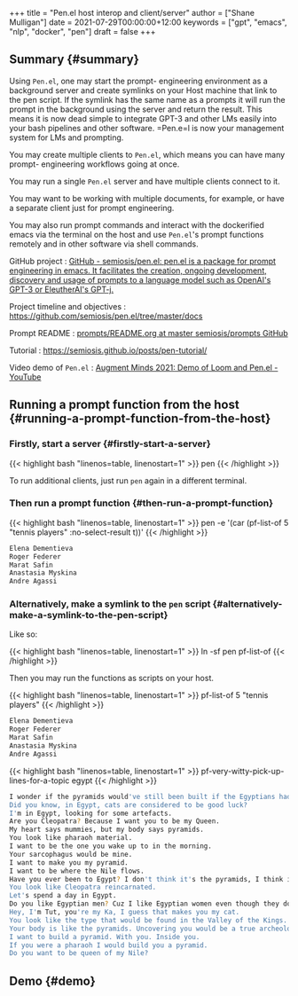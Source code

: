 +++
title = "Pen.el host interop and client/server"
author = ["Shane Mulligan"]
date = 2021-07-29T00:00:00+12:00
keywords = ["gpt", "emacs", "nlp", "docker", "pen"]
draft = false
+++

## Summary {#summary}

Using `Pen.el`, one may start the prompt-
engineering environment as a background server
and create symlinks on your Host machine that
link to the pen script. If the symlink has the
same name as a prompts it will run the prompt
in the background using the server and return
the result. This means it is now dead simple
to integrate GPT-3 and other LMs easily into
your bash pipelines and other software. =Pen.e=l
is now your management system for LMs and
prompting.

You may create multiple clients to `Pen.el`,
which means you can have many prompt-
engineering workflows going at once.

You may run a single `Pen.el` server and have
multiple clients connect to it.

You may want to be working with multiple
documents, for example, or have a separate
client just for prompt engineering.

You may also run prompt commands and interact
with the dockerified emacs via the terminal on
the host and use `Pen.el`'s prompt functions
remotely and in other software via shell
commands.

GitHub project
: [GitHub - semiosis/pen.el: pen.el is a package for prompt engineering in emacs. It facilitates the creation, ongoing development, discovery and usage of prompts to a language model such as OpenAI's GPT-3 or EleutherAI's GPT-j.](https://github.com/semiosis/pen.el/)


Project timeline and objectives
: <https://github.com/semiosis/pen.el/tree/master/docs>


Prompt README
: [prompts/README.org at master  semiosis/prompts  GitHub](http://github.com/semiosis/prompts/blob/master/README.org)


Tutorial
: <https://semiosis.github.io/posts/pen-tutorial/>


Video demo of `Pen.el` : [Augment Minds 2021: Demo of Loom and Pen.el - YouTube](https://www.youtube.com/watch?v=J9BnZjWV1jw)


## Running a prompt function from the host {#running-a-prompt-function-from-the-host}


### Firstly, start a server {#firstly-start-a-server}

{{< highlight bash "linenos=table, linenostart=1" >}}
pen
{{< /highlight >}}

To run additional clients, just run `pen`
again in a different terminal.


### Then run a prompt function {#then-run-a-prompt-function}

{{< highlight bash "linenos=table, linenostart=1" >}}
pen -e '(car (pf-list-of 5 "tennis players" :no-select-result t))'
{{< /highlight >}}

```bash
Elena Dementieva
Roger Federer
Marat Safin
Anastasia Myskina
Andre Agassi
```


### Alternatively, make a symlink to the `pen` script {#alternatively-make-a-symlink-to-the-pen-script}

Like so:

{{< highlight bash "linenos=table, linenostart=1" >}}
ln -sf pen pf-list-of
{{< /highlight >}}

Then you may run the functions as scripts on your host.

{{< highlight bash "linenos=table, linenostart=1" >}}
pf-list-of 5 "tennis players"
{{< /highlight >}}

```bash
Elena Dementieva
Roger Federer
Marat Safin
Anastasia Myskina
Andre Agassi
```

{{< highlight bash "linenos=table, linenostart=1" >}}
pf-very-witty-pick-up-lines-for-a-topic egypt
{{< /highlight >}}

```bash
I wonder if the pyramids would've still been built if the Egyptians had Tinder?
Did you know, in Egypt, cats are considered to be good luck?
I'm in Egypt, looking for some artefacts.
Are you Cleopatra? Because I want you to be my Queen.
My heart says mummies, but my body says pyramids.
You look like pharaoh material.
I want to be the one you wake up to in the morning.
Your sarcophagus would be mine.
I want to make you my pyramid.
I want to be where the Nile flows.
Have you ever been to Egypt? I don't think it's the pyramids, I think it's you.
You look like Cleopatra reincarnated.
Let's spend a day in Egypt.
Do you like Egyptian men? Cuz I like Egyptian women even though they don't exist.
Hey, I'm Tut, you're my Ka, I guess that makes you my cat.
You look like the type that would be found in the Valley of the Kings.
Your body is like the pyramids. Uncovering you would be a true archeological find.
I want to build a pyramid. With you. Inside you.
If you were a pharaoh I would build you a pyramid.
Do you want to be queen of my Nile?
```


## Demo {#demo}

<!-- Play on asciinema.com -->
<!-- <a title="asciinema recording" href="https://asciinema.org/a/dw0c0VueMHC8NOvGHmEgUUDcr" target="_blank"><img alt="asciinema recording" src="https://asciinema.org/a/dw0c0VueMHC8NOvGHmEgUUDcr.svg" /></a> -->
<!-- Play on the blog -->
<script src="https://asciinema.org/a/dw0c0VueMHC8NOvGHmEgUUDcr.js" id="asciicast-dw0c0VueMHC8NOvGHmEgUUDcr" async></script>